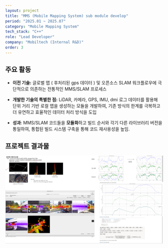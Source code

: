 ```yaml
---
layout: project
title: "MMS (Mobile Mapping System) sub module develop"
period: "2025.01 ~ 2025.07"
category: "Mobile Mapping System"
tech_stack: "C++"
role: "Lead Developer"
company: "Mobiltech (Internal R&D)"
order: 3
---
```


## 주요 활동

- **이전 기술:** 글로벌 맵 ( 후처리된 gps 데이터 ) 및 오픈소스 SLAM 워크플로우에 극단적으로 의존하는 전통적인 MMS/SLAM 프로세스

- **개발한 기술의 특별한 점:** LiDAR, 카메라, GPS, IMU, dmi 로그 데이터를 활용해 단위 거리 기반 로컬 맵을 생성하는 모듈을 개발하여, 기존 방식의 한계를 극복하고 더 유연하고 효율적인 데이터 처리 방식을 도입

- **성과**: MMS/SLAM 코드들을 **모듈화**하고 빌드 순서와 각기 다른 라이브러리 버전을 통일하여, 통합된 빌드 시스템 구축을 통해 코드 재사용성을 높임.

## 프로젝트 결과물

![](/assets/images/projects/mms/module_architecture.png)
